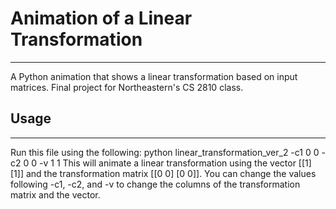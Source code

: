 # Animation of a Linear Transformation
___
A Python animation that shows a linear transformation based on input matrices. Final project for Northeastern's CS 2810 class. 

## Usage
___
Run this file using the following:
  python linear_transformation_ver_2 -c1 0 0 -c2 0 0 -v 1 1
This will animate a linear transformation using the vector [[1] [1]] and the transformation matrix [[0 0] [0 0]].
You can change the values following -c1, -c2, and -v to change the columns of the transformation matrix and the vector. 
